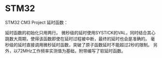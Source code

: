 # STM32
STM32 CM3 Project
延时函数：

延时函数的初始化只用两行。
微秒级的延时使用SYSTICK的VAL，同时结合其心跳数大周期，使得该函数即使在延时过程被中断，最终的延时也会是准确的。
毫秒级的延时直接调用微秒延时函数，突破了原子函数延时不能超过2秒的限制。
另外，以72MHz工作频率实测值为基础，附带编写了软延时函数。

